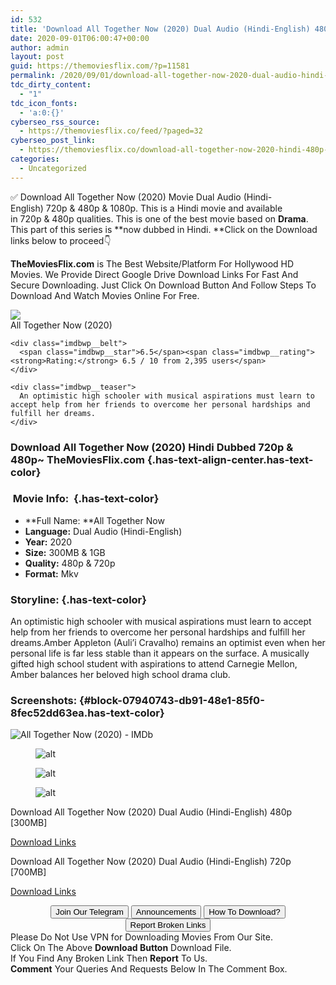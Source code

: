 ```yaml
---
id: 532
title: 'Download All Together Now (2020) Dual Audio (Hindi-English) 480p [300MB] || 720p [1GB]'
date: 2020-09-01T06:00:47+00:00
author: admin
layout: post
guid: https://themoviesflix.com/?p=11581
permalink: /2020/09/01/download-all-together-now-2020-dual-audio-hindi-english-480p-300mb-720p-1gb/
tdc_dirty_content:
  - "1"
tdc_icon_fonts:
  - 'a:0:{}'
cyberseo_rss_source:
  - https://themoviesflix.co/feed/?paged=32
cyberseo_post_link:
  - https://themoviesflix.co/download-all-together-now-2020-hindi-480p-720p/
categories:
  - Uncategorized
---
```

✅ Download All Together Now (2020)&nbsp;Movie&nbsp;Dual Audio (Hindi-English)&nbsp;720p&nbsp;&&nbsp;480p&nbsp;& 1080p. This is a Hindi movie and available in&nbsp;720p&nbsp;&&nbsp;480p&nbsp;qualities. This is one of the best movie based on&nbsp;**Drama**. This part of this series is&nbsp;**now dubbed in&nbsp;Hindi.&nbsp;**Click on the Download links below to proceed👇

**TheMoviesFlix.com**&nbsp;is The Best Website/Platform For Hollywood HD Movies. We Provide Direct Google Drive Download Links For Fast And Secure Downloading. Just Click On Download Button And Follow Steps To Download And Watch Movies Online For Free.

<div class="imdbwp imdbwp--movie dark">
  <div class="imdbwp__thumb">
    <a class="imdbwp__link" target="_blank" title="All Together Now" href="https://www.imdb.com/title/tt3155342/" rel="nofollow noopener noreferrer"><img class="imdbwp__img" src="https://m.media-amazon.com/images/M/MV5BZTM4OGY1NDctM2ZiMy00NWZhLThjODktODY1YTczOTdhYzgzXkEyXkFqcGdeQXVyNjEwNTM2Mzc@._V1_SX300.jpg" /></a>
  </div>
  
  <div class="imdbwp__content">
    <div class="imdbwp__header">
      <span class="imdbwp__title">All Together Now</span> (2020)
    </div>
    
    <div class="imdbwp__belt">
      <span class="imdbwp__star">6.5</span><span class="imdbwp__rating"><strong>Rating:</strong> 6.5 / 10 from 2,395 users</span>
    </div>
    
    <div class="imdbwp__teaser">
      An optimistic high schooler with musical aspirations must learn to accept help from her friends to overcome her personal hardships and fulfill her dreams.
    </div>
  </div>
</div>

### Download All Together Now (2020) Hindi Dubbed 720p & 480p~ TheMoviesFlix.com {.has-text-align-center.has-text-color}

### &nbsp;Movie Info:&nbsp; {.has-text-color}

  * **Full Name:&nbsp;**All Together Now
  * **Language:**&nbsp;Dual Audio (Hindi-English)
  * **Year:** 2020
  * **Size:**&nbsp;300MB & 1GB
  * **Quality:**&nbsp;480p & 720p&nbsp;
  * **Format:**&nbsp;Mkv

### Storyline: {.has-text-color}

An optimistic high schooler with musical aspirations must learn to accept help from her friends to overcome her personal hardships and fulfill her dreams.Amber Appleton (Auli’i Cravalho) remains an optimist even when her personal life is far less stable than it appears on the surface. A musically gifted high school student with aspirations to attend Carnegie Mellon, Amber balances her beloved high school drama club.

### Screenshots: {#block-07940743-db91-48e1-85f0-8fec52dd63ea.has-text-color}<figure class="wp-block-image alignwide">

![All Together Now (2020) - IMDb](https://m.media-amazon.com/images/M/MV5BODRjNzFhN2YtZGVjNi00ZDRkLWFmNzMtZWQ0YmFhNTJkZDVkXkEyXkFqcGdeQWpnYW1i._V1_UX477_CR0,0,477,268_AL_.jpg) </figure> <figure class="wp-block-image alignwide">![alt](https://imagecurl.com/images/81335120558809108489_thumb.png)</figure> <figure class="wp-block-image alignwide">![alt](https://imagecurl.com/images/68794389942048977010_thumb.png)</figure> <figure class="wp-block-image alignwide">![alt](https://imagecurl.com/images/74188411739534261216_thumb.png)</figure> 

<p class="has-text-align-center has-text-color has-medium-font-size">
  Download All Together Now (2020) Dual Audio (Hindi-English) 480p [300MB]
</p>

<span class="mb-center maxbutton-3-center"><span class="maxbutton-3-container mb-container"><a class="maxbutton-3 maxbutton maxbutton-post-button" target="_blank" rel="nofollow noopener noreferrer" href="https://coinquint.com/a8088/"><span class="mb-text">Download Links</span></a></span></span>

<p class="has-text-align-center has-text-color has-medium-font-size">
  Download All Together Now (2020) Dual Audio (Hindi-English) 720p [700MB]
</p>

<span class="mb-center maxbutton-3-center"><span class="maxbutton-3-container mb-container"><a class="maxbutton-3 maxbutton maxbutton-post-button" target="_blank" rel="nofollow noopener noreferrer" href="https://coinquint.com/a8090/"><span class="mb-text">Download Links</span></a></span></span>

<center>
</center>

<center>
  <a href="https://t.me/themoviesflixcom" target="_blank" data-wpel-link="external" rel="nofollow external noopener noreferrer"><button class="button button5">Join Our Telegram</button></a> <a href="https://themoviesflix.co/download-all-together-now-2020-hindi-480p-720p/#" target="_blank" data-wpel-link="external" rel="nofollow external noopener noreferrer"><button class="button button5">Announcements</button></a> <a href="https://themoviesflix.com/how-to-download/" target="_blank" data-wpel-link="external" rel="nofollow external noopener noreferrer"><button class="button button5">How To Download?</button></a> <a href="https://themoviesflix.co/download-all-together-now-2020-hindi-480p-720p/#" target="_blank" data-wpel-link="external" rel="nofollow external noopener noreferrer"><button class="button button5">Report Broken Links</button></a>
</center>

<div class="alert alert-danger">
  Please Do Not Use VPN for Downloading Movies From Our Site.
</div>

<div class="alert alert-success">
  Click On The Above <strong>Download Button</strong> Download File.
</div>

<div class="alert alert-warning">
  If You Find Any Broken Link Then <strong>Report</strong> To Us.
</div>

<div class="alert alert-info">
  <strong>Comment</strong> Your Queries And Requests Below In The Comment Box.
</div>
